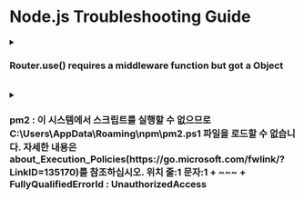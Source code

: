 # Node.js Troubleshooting Guide

<details>
  <summary><h3>Router.use() requires a middleware function but got a Object</h3></summary>
  
<b>환경</b> : Windows
<br>
<b>증상</b> : node app 실행 시 오류 발생
<br>
<b>원인</b> : route 모듈을 export 하지 않아 발생
<br>
<b>해결 방안</b> : route 모듈 export
```
module.exports = router;
```
<b>참고 링크 : </b> [링크](https://yourknow.tistory.com/19)

</details>

<br>

<details>
  <summary><h3>pm2 : 이 시스템에서 스크립트를 실행할 수 없으므로 C:\Users\AppData\Roaming\npm\pm2.ps1 파일을 로드할 수 없습니다. 자세한 내용은 about_Execution_Policies(https://go.microsoft.com/fwlink/?LinkID=135170)를 참조하십시오.    
위치 줄:1 문자:1
+ ~~~
    + FullyQualifiedErrorId : UnauthorizedAccess</h3></summary>
  
<b>환경</b> : Windows 10 / node 16.14.0
<br>
<b>증상</b> : pm2 실행 시 오류 발생
<br>
<b>원인</b> : PowerShell의 실행 정책이 스크립트 실행을 차단하고 있기 때문에 발생, Windows PowerShell에서 기본적으로 설정된 실행 정책이 Restricted로 되어 있어 스크립트를 실행할 수 없음
<br>
<b>해결 방안</b> : 실행 정책을 RemoteSigned로 변경, 이는 PowerShell에서 로컬에서 생성된 스크립트를 실행할 수 있도록 허용
```
Set-ExecutionPolicy -Scope CurrentUser RemoteSigned
```
<b>참고 링크 : </b> GPT

</details>

<br>
